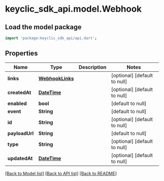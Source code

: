 # keyclic_sdk_api.model.Webhook

## Load the model package
```dart
import 'package:keyclic_sdk_api/api.dart';
```

## Properties
Name | Type | Description | Notes
------------ | ------------- | ------------- | -------------
**links** | [**WebhookLinks**](WebhookLinks.md) |  | [optional] [default to null]
**createdAt** | [**DateTime**](DateTime.md) |  | [optional] [default to null]
**enabled** | **bool** |  | [default to null]
**event** | **String** |  | [default to null]
**id** | **String** |  | [optional] [default to null]
**payloadUrl** | **String** |  | [default to null]
**type** | **String** |  | [optional] [default to null]
**updatedAt** | [**DateTime**](DateTime.md) |  | [optional] [default to null]

[[Back to Model list]](../README.md#documentation-for-models) [[Back to API list]](../README.md#documentation-for-api-endpoints) [[Back to README]](../README.md)


